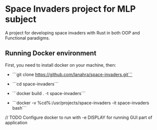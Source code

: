 # Space Invaders project for MLP subject

A project for developing space invaders with Rust in both OOP and Functional paradigms.

## Running Docker environment

First, you need to install docker on your machine, then:

- ´´´git clone https://github.com/lanahra/space-invaders.git´´´

- ´´´cd space-invaders´´´

- ´´´docker build . -t space-invaders´´´

- ´´´docker -v %cd%:/usr/projects/space-invaders -it space-invaders bash´´´

// TODO Configure docker to run with -e DISPLAY for running GUI part of application